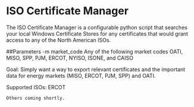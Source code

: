 # ISO Certificate Manager
The ISO Certificate Manager is a configurable python script that searches your local Windows Certificate Stores for any certificates that would grant access to any of the North American ISOs.    

##Parameters
-m market_code      Any of the following market codes
                    OATI, MISO, SPP, PJM, ERCOT, NYISO, ISONE, and CAISO


Goal:
Simply want a way to export relevant certificates and the important data for energy markets (MISO, ERCOT, PJM, SPP) and OATI.

Supported ISOs:
    ERCOT
    
    Others coming shortly.
